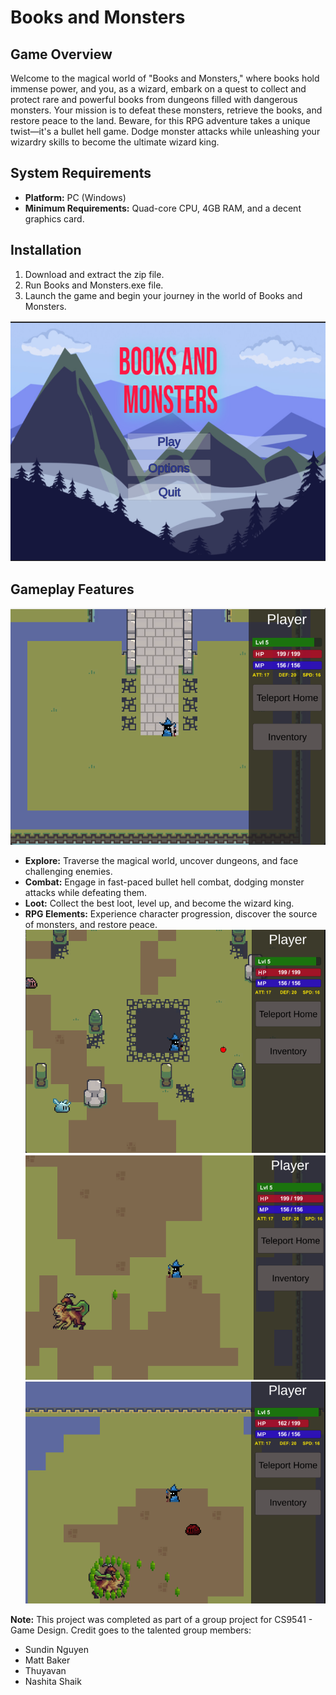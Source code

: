 # Books and Monsters

## Game Overview

Welcome to the magical world of "Books and Monsters," where books hold immense power, and you, as a wizard, embark on a quest to collect and protect rare and powerful books from dungeons filled with dangerous monsters. Your mission is to defeat these monsters, retrieve the books, and restore peace to the land. Beware, for this RPG adventure takes a unique twist—it's a bullet hell game. Dodge monster attacks while unleashing your wizardry skills to become the ultimate wizard king.

## System Requirements

- **Platform:** PC (Windows)
- **Minimum Requirements:** Quad-core CPU, 4GB RAM, and a decent graphics card.

## Installation

1. Download and extract the zip file.
2. Run Books and Monsters.exe file.
3. Launch the game and begin your journey in the world of Books and Monsters.

![Main](./images/mainscreen.png)

## Gameplay Features

![Main](./images/img1.png)

- **Explore:** Traverse the magical world, uncover dungeons, and face challenging enemies.
- **Combat:** Engage in fast-paced bullet hell combat, dodging monster attacks while defeating them.
- **Loot:** Collect the best loot, level up, and become the wizard king.
- **RPG Elements:** Experience character progression, discover the source of monsters, and restore peace.
  ![Main](./images/img2.png)
  ![Main](./images/img3.png)
  ![Main](./images/img4.png)

**Note:**
This project was completed as part of a group project for CS9541 - Game Design. Credit goes to the talented group members:

- Sundin Nguyen
- Matt Baker
- Thuyavan
- Nashita Shaik
